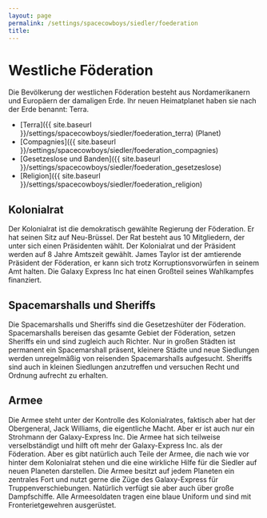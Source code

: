 ```yaml
---
layout: page
permalink: /settings/spacecowboys/siedler/foederation
title: 
---
```


# Westliche Föderation

Die Bevölkerung der westlichen Föderation besteht aus Nordamerikanern und Europäern der damaligen Erde. Ihr neuen Heimatplanet haben sie nach der Erde benannt: Terra.

- [Terra]({{ site.baseurl }}/settings/spacecowboys/siedler/foederation_terra) (Planet)
- [Compagnies]({{ site.baseurl }}/settings/spacecowboys/siedler/foederation_compagnies)
- [Gesetzeslose und Banden]({{ site.baseurl }}/settings/spacecowboys/siedler/foederation_gesetzeslose)
- [Religion]({{ site.baseurl }}/settings/spacecowboys/siedler/foederation_religion)

## Kolonialrat

Der Kolonialrat ist die demokratisch gewählte Regierung der Föderation. Er hat seinen Sitz auf Neu-Brüssel. Der Rat besteht aus 10 Mitgliedern, der unter sich einen Präsidenten wählt. Der Kolonialrat und der Präsident werden auf 8 Jahre Amtszeit gewählt. James Taylor ist der amtierende Präsident der Föderation, er kann sich trotz Korruptionsvorwürfen in seinem Amt halten. Die Galaxy Express Inc hat einen Großteil seines Wahlkampfes finanziert.

## Spacemarshalls und Sheriffs

Die Spacemarshalls und Sheriffs sind die Gesetzeshüter der Föderation. Spacemarshalls bereisen das gesamte Gebiet der Föderation, setzen Sheriffs ein und sind zugleich auch Richter. Nur in großen Städten ist permanent ein Spacemarshall präsent, kleinere Städte und neue Siedlungen werden unregelmäßig von reisenden Spacemarshalls aufgesucht. Sheriffs sind auch in kleinen Siedlungen anzutreffen und versuchen Recht und Ordnung aufrecht zu erhalten.

## Armee

Die Armee steht unter der Kontrolle des Kolonialrates, faktisch aber hat der Obergeneral, Jack Williams, die eigentliche Macht. Aber er ist auch nur ein Strohmann der Galaxy-Express Inc. Die Armee hat sich teilweise verselbständigt und hilft oft mehr der Galaxy-Express Inc. als der Föderation. Aber es gibt natürlich auch Teile der Armee, die nach wie vor hinter dem Kolonialrat stehen und die eine wirkliche Hilfe für die Siedler auf neuen Planeten darstellen. Die Armee besitzt auf jedem Planeten ein zentrales Fort und nutzt gerne die Züge des Galaxy-Express für Truppenverschiebungen. Natürlich verfügt sie aber auch über große Dampfschiffe. Alle Armeesoldaten tragen eine blaue Uniform und sind mit Fronterietgewehren ausgerüstet.

